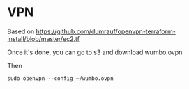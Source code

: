 # VPN

Based on https://github.com/dumrauf/openvpn-terraform-install/blob/master/ec2.tf

Once it's done, you can go to s3 and download wumbo.ovpn

Then 

```
sudo openvpn --config ~/wumbo.ovpn
```